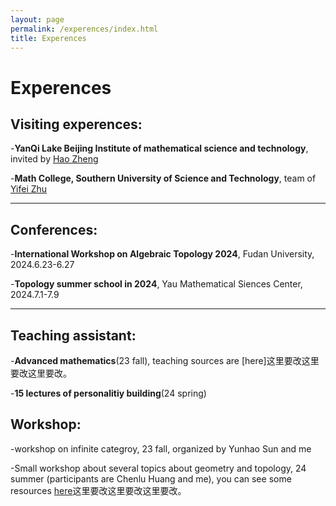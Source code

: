 ```yaml
---
layout: page
permalink: /experences/index.html
title: Experences
---
```


# Experences

## Visiting experences:

-**YanQi Lake Beijing Institute of mathematical science and technology**, invited by [Hao Zheng](https://ymsc.tsinghua.edu.cn/info/1031/2313.htm)

-**Math College, Southern University of Science and Technology**, team of [Yifei Zhu](https://yifeizhu.github.io/)

---

## Conferences:

-**International Workshop on Algebraic Topology 2024**, Fudan University, 2024.6.23-6.27

-**Topology summer school in 2024**, Yau Mathematical Siences Center, 2024.7.1-7.9


---

## Teaching assistant:

-**Advanced mathematics**(23 fall), teaching sources are [here]这里要改这里要改这里要改。

-**15 lectures of personalitiy building**(24 spring)


## Workshop:

-workshop on infinite categroy, 23 fall, organized by Yunhao Sun and me

-Small workshop about several topics about geometry and topology, 24 summer (participants are Chenlu Huang and me), you can see some resources [here]()这里要改这里要改这里要改。

<!-- Calendly inline widget end -->

